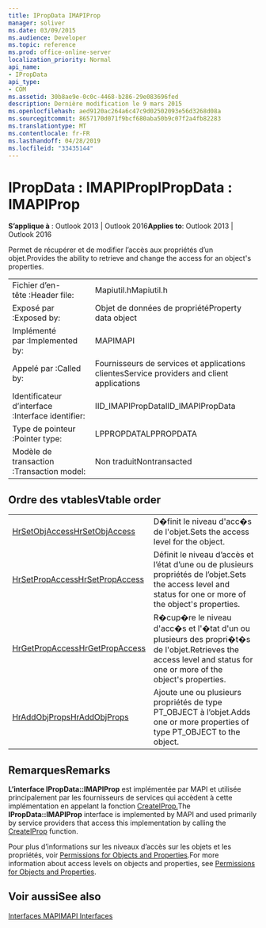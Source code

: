 ```yaml
---
title: IPropData IMAPIProp
manager: soliver
ms.date: 03/09/2015
ms.audience: Developer
ms.topic: reference
ms.prod: office-online-server
localization_priority: Normal
api_name:
- IPropData
api_type:
- COM
ms.assetid: 30b8ae9e-0c0c-4468-b286-29e083696fed
description: Dernière modification le 9 mars 2015
ms.openlocfilehash: aed9120ac264a6c47c9d02502093e56d3268d08a
ms.sourcegitcommit: 8657170d071f9bcf680aba50b9c07f2a4fb82283
ms.translationtype: MT
ms.contentlocale: fr-FR
ms.lasthandoff: 04/28/2019
ms.locfileid: "33435144"
---
```

# <a name="ipropdata--imapiprop"></a><span data-ttu-id="287fc-103">IPropData : IMAPIProp</span><span class="sxs-lookup"><span data-stu-id="287fc-103">IPropData : IMAPIProp</span></span>

  
  
<span data-ttu-id="287fc-104">**S’applique à** : Outlook 2013 | Outlook 2016</span><span class="sxs-lookup"><span data-stu-id="287fc-104">**Applies to**: Outlook 2013 | Outlook 2016</span></span> 
  
<span data-ttu-id="287fc-105">Permet de récupérer et de modifier l’accès aux propriétés d’un objet.</span><span class="sxs-lookup"><span data-stu-id="287fc-105">Provides the ability to retrieve and change the access for an object's properties.</span></span> 
  
|||
|:-----|:-----|
|<span data-ttu-id="287fc-106">Fichier d’en-tête :</span><span class="sxs-lookup"><span data-stu-id="287fc-106">Header file:</span></span>  <br/> |<span data-ttu-id="287fc-107">Mapiutil.h</span><span class="sxs-lookup"><span data-stu-id="287fc-107">Mapiutil.h</span></span>  <br/> |
|<span data-ttu-id="287fc-108">Exposé par :</span><span class="sxs-lookup"><span data-stu-id="287fc-108">Exposed by:</span></span>  <br/> |<span data-ttu-id="287fc-109">Objet de données de propriété</span><span class="sxs-lookup"><span data-stu-id="287fc-109">Property data object</span></span>  <br/> |
|<span data-ttu-id="287fc-110">Implémenté par :</span><span class="sxs-lookup"><span data-stu-id="287fc-110">Implemented by:</span></span>  <br/> |<span data-ttu-id="287fc-111">MAPI</span><span class="sxs-lookup"><span data-stu-id="287fc-111">MAPI</span></span>  <br/> |
|<span data-ttu-id="287fc-112">Appelé par :</span><span class="sxs-lookup"><span data-stu-id="287fc-112">Called by:</span></span>  <br/> |<span data-ttu-id="287fc-113">Fournisseurs de services et applications clientes</span><span class="sxs-lookup"><span data-stu-id="287fc-113">Service providers and client applications</span></span>  <br/> |
|<span data-ttu-id="287fc-114">Identificateur d’interface :</span><span class="sxs-lookup"><span data-stu-id="287fc-114">Interface identifier:</span></span>  <br/> |<span data-ttu-id="287fc-115">IID_IMAPIPropData</span><span class="sxs-lookup"><span data-stu-id="287fc-115">IID_IMAPIPropData</span></span>  <br/> |
|<span data-ttu-id="287fc-116">Type de pointeur :</span><span class="sxs-lookup"><span data-stu-id="287fc-116">Pointer type:</span></span>  <br/> |<span data-ttu-id="287fc-117">LPPROPDATA</span><span class="sxs-lookup"><span data-stu-id="287fc-117">LPPROPDATA</span></span>  <br/> |
|<span data-ttu-id="287fc-118">Modèle de transaction :</span><span class="sxs-lookup"><span data-stu-id="287fc-118">Transaction model:</span></span>  <br/> |<span data-ttu-id="287fc-119">Non traduit</span><span class="sxs-lookup"><span data-stu-id="287fc-119">Nontransacted</span></span>  <br/> |
   
## <a name="vtable-order"></a><span data-ttu-id="287fc-120">Ordre des vtables</span><span class="sxs-lookup"><span data-stu-id="287fc-120">Vtable order</span></span>

|||
|:-----|:-----|
|[<span data-ttu-id="287fc-121">HrSetObjAccess</span><span class="sxs-lookup"><span data-stu-id="287fc-121">HrSetObjAccess</span></span>](ipropdata-hrsetobjaccess.md) <br/> |<span data-ttu-id="287fc-122">D�finit le niveau d'acc�s de l'objet.</span><span class="sxs-lookup"><span data-stu-id="287fc-122">Sets the access level for the object.</span></span>  <br/> |
|[<span data-ttu-id="287fc-123">HrSetPropAccess</span><span class="sxs-lookup"><span data-stu-id="287fc-123">HrSetPropAccess</span></span>](ipropdata-hrsetpropaccess.md) <br/> |<span data-ttu-id="287fc-124">Définit le niveau d’accès et l’état d’une ou de plusieurs propriétés de l’objet.</span><span class="sxs-lookup"><span data-stu-id="287fc-124">Sets the access level and status for one or more of the object's properties.</span></span>  <br/> |
|[<span data-ttu-id="287fc-125">HrGetPropAccess</span><span class="sxs-lookup"><span data-stu-id="287fc-125">HrGetPropAccess</span></span>](ipropdata-hrgetpropaccess.md) <br/> |<span data-ttu-id="287fc-126">R�cup�re le niveau d'acc�s et l'�tat d'un ou plusieurs des propri�t�s de l'objet.</span><span class="sxs-lookup"><span data-stu-id="287fc-126">Retrieves the access level and status for one or more of the object's properties.</span></span>  <br/> |
|[<span data-ttu-id="287fc-127">HrAddObjProps</span><span class="sxs-lookup"><span data-stu-id="287fc-127">HrAddObjProps</span></span>](ipropdata-hraddobjprops.md) <br/> |<span data-ttu-id="287fc-128">Ajoute une ou plusieurs propriétés de type PT_OBJECT à l’objet.</span><span class="sxs-lookup"><span data-stu-id="287fc-128">Adds one or more properties of type PT_OBJECT to the object.</span></span>  <br/> |
   
## <a name="remarks"></a><span data-ttu-id="287fc-129">Remarques</span><span class="sxs-lookup"><span data-stu-id="287fc-129">Remarks</span></span>

<span data-ttu-id="287fc-130">**L’interface IPropData::IMAPIProp** est implémentée par MAPI et utilisée principalement par les fournisseurs de services qui accèdent à cette implémentation en appelant la fonction [CreateIProp.](createiprop.md)</span><span class="sxs-lookup"><span data-stu-id="287fc-130">The **IPropData::IMAPIProp** interface is implemented by MAPI and used primarily by service providers that access this implementation by calling the [CreateIProp](createiprop.md) function.</span></span> 
  
<span data-ttu-id="287fc-131">Pour plus d’informations sur les niveaux d’accès sur les objets et les propriétés, voir [Permissions for Objects and Properties](permissions-for-mapi-objects-and-properties.md).</span><span class="sxs-lookup"><span data-stu-id="287fc-131">For more information about access levels on objects and properties, see [Permissions for Objects and Properties](permissions-for-mapi-objects-and-properties.md).</span></span>
  
## <a name="see-also"></a><span data-ttu-id="287fc-132">Voir aussi</span><span class="sxs-lookup"><span data-stu-id="287fc-132">See also</span></span>



[<span data-ttu-id="287fc-133">Interfaces MAPI</span><span class="sxs-lookup"><span data-stu-id="287fc-133">MAPI Interfaces</span></span>](mapi-interfaces.md)

